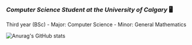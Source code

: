 ### ***Computer Science Student at the University of Calgary*** :desktop_computer:
Third year (BSc) - Major: Computer Science 
                 - Minor: General Mathematics 




![Anurag's GitHub stats](https://github-readme-stats.vercel.app/api?username=N0pine&theme=dark&show_icons=true)


